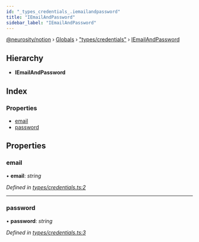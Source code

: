 ```yaml
---
id: "_types_credentials_.iemailandpassword"
title: "IEmailAndPassword"
sidebar_label: "IEmailAndPassword"
---
```


[@neurosity/notion](../index.md) › [Globals](../globals.md) › ["types/credentials"](../modules/_types_credentials_.md) › [IEmailAndPassword](_types_credentials_.iemailandpassword.md)

## Hierarchy

* **IEmailAndPassword**

## Index

### Properties

* [email](_types_credentials_.iemailandpassword.md#email)
* [password](_types_credentials_.iemailandpassword.md#password)

## Properties

###  email

• **email**: *string*

*Defined in [types/credentials.ts:2](https://github.com/neurosity/notion-js/blob/58d781f/src/types/credentials.ts#L2)*

___

###  password

• **password**: *string*

*Defined in [types/credentials.ts:3](https://github.com/neurosity/notion-js/blob/58d781f/src/types/credentials.ts#L3)*
